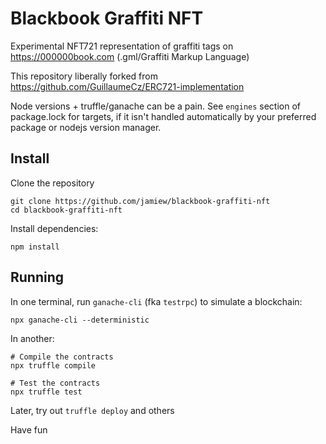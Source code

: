 # Blackbook Graffiti NFT

Experimental NFT721 representation of graffiti tags on https://000000book.com
(.gml/Graffiti Markup Language)

This repository liberally forked from https://github.com/GuillaumeCz/ERC721-implementation

Node versions + truffle/ganache can be a pain. See `engines` section of package.lock for targets,
if it isn't handled automatically by your preferred package or nodejs version manager.


## Install

Clone the repository

```
git clone https://github.com/jamiew/blackbook-graffiti-nft
cd blackbook-graffiti-nft
```

Install dependencies:

```
npm install
```


## Running

In one terminal, run `ganache-cli` (fka `testrpc`) to simulate a blockchain:

```
npx ganache-cli --deterministic
```

In another:

```
# Compile the contracts
npx truffle compile

# Test the contracts
npx truffle test
```

Later, try out `truffle deploy` and others

Have fun
